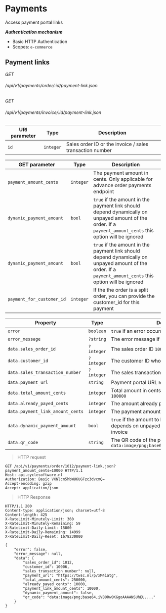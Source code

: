# Payments #

Access payment portal links

***Authentication mechanism***

- Basic HTTP Authentication
- Scopes: `e-commerce`

## Payment links ##

<div class="api-endpoint">
	<div class="endpoint-data">
		<i class="label label-post">GET</i>
		<h6>/api/v1/payments/order/:id/payment-link.json</h6>
	</div>
</div>
<div class="api-endpoint">
	<div class="endpoint-data">
		<i class="label label-post">GET</i>
		<h6>/api/v1/payments/invoice/:id/payment-link.json</h6>
	</div>
</div>

| URI parameter | Type      | Description                                              |
|---------------|-----------|----------------------------------------------------------|
| `id`          | `integer` | Sales order ID or the invoice / sales transaction number |

| GET parameter             | Type      | Description                                                                                                                                                |
|---------------------------|-----------|------------------------------------------------------------------------------------------------------------------------------------------------------------|
| `payment_amount_cents`    | `integer` | The payment amount in cents. Only applicable for advance order payments endpoint                                                                           |
| `dynamic_payment_amount`  | `bool`    | `true` if the amount in the payment link should depend dynamically on unpayed amount of the order. If a `payment_amount_cents` this option will be ignored |
| `dynamic_payment_amount`  | `bool`    | `true` if the amount in the payment link should depend dynamically on unpayed amount of the order. If a `payment_amount_cents` this option will be ignored |
| `payment_for_customer_id` | `integer` | If the the order is a split order, you can provide the customer_id for this payment                                                                        |

| Property                         | Type       | Description                                                                                         |
|----------------------------------|------------|-----------------------------------------------------------------------------------------------------|
| `error`                          | `boolean`  | `true` if an error occurred                                                                         |
| `error_message`                  | `?string`  | The error message if an error occurred                                                              |
| `data.sales_order_id`            | `?integer` | The sales order ID `1000`                                                                           |
| `data.customer_id`               | `?integer` | The customer ID who makes the payment `10006`                                                       |
| `data.sales_transaction_number`  | `?integer` | The sales transaction number (invoice number)                                                       |
| `data.payment_url`               | `string`   | Payment portal URL `https://twsc.nl/p/xM4iatg`                                                      |
| `data.total_amount_cents`        | `integer`  | Total amount in cents of the order or invoice `100000`                                              |
| `data.already_payed_cents`       | `integer`  | The amount already payed in cents e.g. `50000`                                                      |
| `data.payment_link_amount_cents` | `integer`  | The payment amount in the portal e.g. `25000`                                                       |
| `data.dynamic_payment_amount`    | `bool`     | `true` if the amount to be payed is dynamic and depends on unpayed amount of the order or invoice   |
| `data.qr_code`                   | `string`   | The QR code of the payment portal url as data uri `data:image/png;base64,iVBORw0KGgoAAAANSUhEU....` |

> HTTP request

```http
GET /api/v1/payments/order/1012/payment-link.json?payment_amount_cents=10000 HTTP/1.1
Host: api.cyclesoftware.nl
Authorization: Basic VXNlcm5hbWU6UGFzc3dvcmQ=
Accept-encoding: gzip
Accept: application/json
```

> HTTP Response

```http
HTTP/1.1 200 
Content-type: application/json; charset=utf-8
Content-length: 425
X-RateLimit-Minutely-Limit: 360
X-RateLimit-Minutely-Remaining: 59
X-RateLimit-Daily-Limit: 15000
X-RateLimit-Daily-Remaining: 14999
X-RateLimit-Daily-Reset: 1678230000

{
    "error": false,
    "error_message": null,
    "data": {
        "sales_order_id": 1012,
        "customer_id": 10006,
        "sales_transaction_number": null,
        "payment_url": "https://twsc.nl/p/xM4iatg",
        "total_amount_cents": 250000,
        "already_payed_cents": 10000,
        "payment_link_amount_cents": 10000,
        "dynamic_payment_amount": false,
        "qr_code": "data:image/png;base64,iVBORw0KGgoAAAANSUhEU...."
    }
}
```

